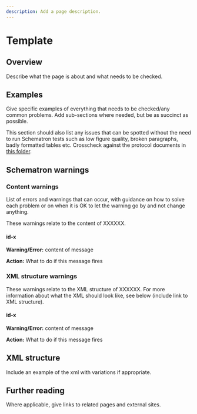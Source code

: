 ```yaml
---
description: Add a page description.
---
```


# Template

## Overview

Describe what the page is about and what needs to be checked. 

## Examples

Give specific examples of everything that needs to be checked/any common problems. Add sub-sections where needed, but be as succinct as possible.

This section should also list any issues that can be spotted without the need to run Schematron tests such as low figure quality, broken paragraphs, badly formatted tables etc. Crosscheck against the protocol documents in [this folder](https://drive.google.com/drive/folders/0B2wDI5EMHiJ-UzctZnVBdWFwbzA).

## Schematron warnings

### Content warnings

List of errors and warnings that can occur, with guidance on how to solve each problem or on when it is OK to let the warning go by and not change anything.

These warnings relate to the content of XXXXXX.

#### id-x

**Warning/Error:** content of message

**Action:** What to do if this message fires

### XML structure warnings

These warnings relate to the XML structure of XXXXXX. For more information about what the XML should look like, see below \(include link to XML structure\).

#### id-x

**Warning/Error:** content of message

**Action:** What to do if this message fires

## XML structure

Include an example of the xml with variations if appropriate. 

## Further reading

Where applicable, give links to related pages and external sites.

